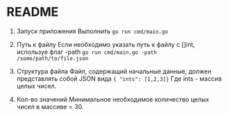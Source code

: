 # README
1. Запуск приложения
Выполнить `go run cmd/main.go`

2. Путь к файлу
Если необходимо указать путь к файлу с []int, используе флаг -path
`go run cmd/main.go -path /some/path/to/file.json`

3. Структура файла
Файл, содержащий начальные данные, должен представлять собой JSON вида
    `{ "ints": [1,2,3]}`
    Где ints - массив целых чисел.
4. Кол-во значений
Минимальное необходимое количество целых чисел в массиве = 30.

